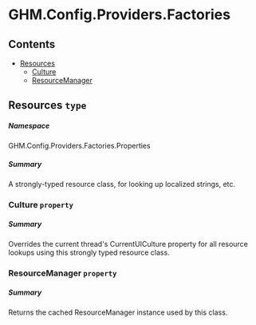 <a name='assembly'></a>
# GHM.Config.Providers.Factories

## Contents

- [Resources](#T-GHM.Config.Providers.Factories-Properties-Resources 'GHM.Config.Providers.Factories.Properties.Resources')
  - [Culture](#P-GHM.Config.Providers.Factories-Properties-Resources-Culture 'GHM.Config.Providers.Factories.Properties.Resources.Culture')
  - [ResourceManager](#P-GHM.Config.Providers.Factories-Properties-Resources-ResourceManager 'GHM.Config.Providers.Factories.Properties.Resources.ResourceManager')

<a name='T-GHM.Config.Providers.Factories-Properties-Resources'></a>
## Resources `type`

##### Namespace

GHM.Config.Providers.Factories.Properties

##### Summary

A strongly-typed resource class, for looking up localized strings, etc.

<a name='P-GHM.Config.Providers.Factories-Properties-Resources-Culture'></a>
### Culture `property`

##### Summary

Overrides the current thread's CurrentUICulture property for all
  resource lookups using this strongly typed resource class.

<a name='P-GHM.Config.Providers.Factories-Properties-Resources-ResourceManager'></a>
### ResourceManager `property`

##### Summary

Returns the cached ResourceManager instance used by this class.
